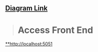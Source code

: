 ## [**Diagram Link**](https://github.com/cleristonmartins9102/image.io/blob/master/api/requirements/image-io.png)
> # Access Front End
[**http://localhost:5051](http://localhost:5051)

